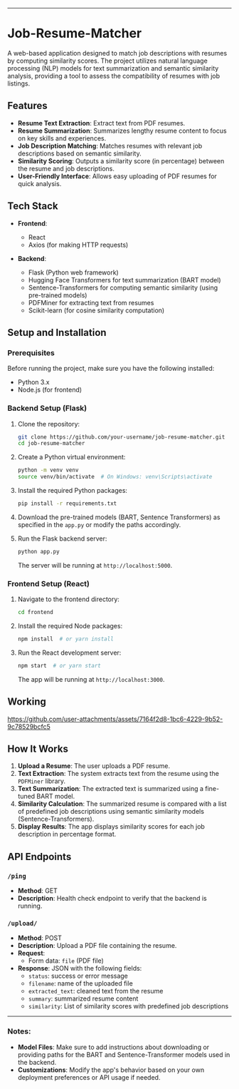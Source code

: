 

---

# Job-Resume-Matcher

A web-based application designed to match job descriptions with resumes by computing similarity scores. The project utilizes natural language processing (NLP) models for text summarization and semantic similarity analysis, providing a tool to assess the compatibility of resumes with job listings.

## Features

- **Resume Text Extraction**: Extract text from PDF resumes.
- **Resume Summarization**: Summarizes lengthy resume content to focus on key skills and experiences.
- **Job Description Matching**: Matches resumes with relevant job descriptions based on semantic similarity.
- **Similarity Scoring**: Outputs a similarity score (in percentage) between the resume and job descriptions.
- **User-Friendly Interface**: Allows easy uploading of PDF resumes for quick analysis.

## Tech Stack

- **Frontend**:
  - React
  - Axios (for making HTTP requests)
  

- **Backend**:
  - Flask (Python web framework)
  - Hugging Face Transformers for text summarization (BART model)
  - Sentence-Transformers for computing semantic similarity (using pre-trained models)
  - PDFMiner for extracting text from resumes
  - Scikit-learn (for cosine similarity computation)
  
## Setup and Installation

### Prerequisites

Before running the project, make sure you have the following installed:

- Python 3.x
- Node.js (for frontend)

### Backend Setup (Flask)

1. Clone the repository:
   ```bash
   git clone https://github.com/your-username/job-resume-matcher.git
   cd job-resume-matcher
   ```

2. Create a Python virtual environment:
   ```bash
   python -m venv venv
   source venv/bin/activate  # On Windows: venv\Scripts\activate
   ```

3. Install the required Python packages:
   ```bash
   pip install -r requirements.txt
   ```

4. Download the pre-trained models (BART, Sentence Transformers) as specified in the `app.py` or modify the paths accordingly.

5. Run the Flask backend server:
   ```bash
   python app.py
   ```
   The server will be running at `http://localhost:5000`.

### Frontend Setup (React)

1. Navigate to the frontend directory:
   ```bash
   cd frontend
   ```

2. Install the required Node packages:
   ```bash
   npm install  # or yarn install
   ```

3. Run the React development server:
   ```bash
   npm start  # or yarn start
   ```
   The app will be running at `http://localhost:3000`.

## Working 


https://github.com/user-attachments/assets/7164f2d8-1bc6-4229-9b52-9c78529bcfc5


## How It Works

1. **Upload a Resume**: The user uploads a PDF resume.
2. **Text Extraction**: The system extracts text from the resume using the `PDFMiner` library.
3. **Text Summarization**: The extracted text is summarized using a fine-tuned BART model.
4. **Similarity Calculation**: The summarized resume is compared with a list of predefined job descriptions using semantic similarity models (Sentence-Transformers).
5. **Display Results**: The app displays similarity scores for each job description in percentage format.

## API Endpoints

### `/ping`

- **Method**: GET
- **Description**: Health check endpoint to verify that the backend is running.

### `/upload/`

- **Method**: POST
- **Description**: Upload a PDF file containing the resume.
- **Request**: 
  - Form data: `file` (PDF file)
- **Response**: JSON with the following fields:
  - `status`: success or error message
  - `filename`: name of the uploaded file
  - `extracted_text`: cleaned text from the resume
  - `summary`: summarized resume content
  - `similarity`: List of similarity scores with predefined job descriptions





---

### Notes:
- **Model Files**: Make sure to add instructions about downloading or providing paths for the BART and Sentence-Transformer models used in the backend.
- **Customizations**: Modify the app's behavior based on your own deployment preferences or API usage if needed.

